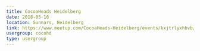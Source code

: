 ```yaml
---
title: CocoaHeads Heidelberg
date: 2018-05-16
location: Gunnars, Heidelberg
link: https://www.meetup.com/CocoaHeads-Heidelberg/events/kxjtrlyxhbvb/
usergroup: cocohd
type: usergroup
---
```

